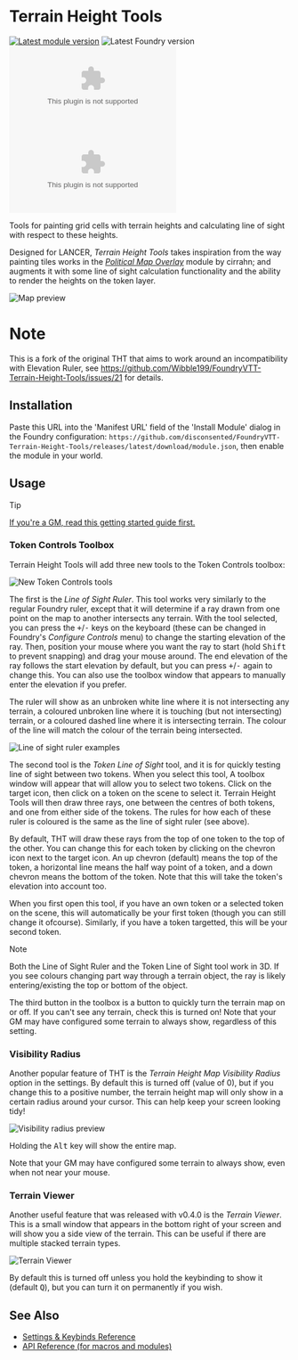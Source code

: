 # Terrain Height Tools

[![Latest module version](https://img.shields.io/badge/dynamic/json?url=https%3A%2F%2Fgithub.com%2Fdisconsented%2FFoundryVTT-Terrain-Height-Tools%2Freleases%2Flatest%2Fdownload%2Fmodule.json&query=%24.version&prefix=v&style=for-the-badge&label=module%20version)](https://github.com/disconsented/FoundryVTT-Terrain-Height-Tools/releases/latest)
![Latest Foundry version](https://img.shields.io/badge/dynamic/json?url=https%3A%2F%2Fgithub.com%2Fdisconsented%2FFoundryVTT-Terrain-Height-Tools%2Freleases%2Flatest%2Fdownload%2Fmodule.json&query=%24.compatibility.verified&style=for-the-badge&label=foundry%20version&color=fe6a1f)
<br/>
[![GitHub downloads (total)](https://img.shields.io/github/downloads/disconsented/FoundryVTT-Terrain-Height-Tools/release.zip?style=for-the-badge&label=downloads%20(total))](https://github.com/disconsented/FoundryVTT-Terrain-Height-Tools/releases/latest)
[![GitHub downloads (latest version)](https://img.shields.io/github/downloads/disconsented/FoundryVTT-Terrain-Height-Tools/latest/release.zip?style=for-the-badge&label=downloads%20(latest))](https://github.com/disconsented/FoundryVTT-Terrain-Height-Tools/releases/latest)

Tools for painting grid cells with terrain heights and calculating line of sight with respect to these heights.

Designed for LANCER, _Terrain Height Tools_ takes inspiration from the way painting tiles works in the _[Political Map Overlay](https://github.com/cirrahn/foundry-polmap)_ module by cirrahn; and augments it with some line of sight calculation functionality and the ability to render the heights on the token layer.

![Map preview](./docs/img/overview.webp)

# Note

This is a fork of the original THT that aims to work around an incompatibility with Elevation Ruler, see https://github.com/Wibble199/FoundryVTT-Terrain-Height-Tools/issues/21 for details.

## Installation

Paste this URL into the 'Manifest URL' field of the 'Install Module' dialog in the Foundry configuration: `https://github.com/disconsented/FoundryVTT-Terrain-Height-Tools/releases/latest/download/module.json`, then enable the module in your world.

## Usage

> [!TIP]
> [If you're a GM, read this getting started guide first.](./docs/getting-started-gm.md)

### Token Controls Toolbox

Terrain Height Tools will add three new tools to the Token Controls toolbox:

![New Token Controls tools](./docs/img/token-controls-toolbox.webp)

The first is the _Line of Sight Ruler_. This tool works very similarly to the regular Foundry ruler, except that it will determine if a ray drawn from one point on the map to another intersects any terrain. With the tool selected, you can press the <kbd>+</kbd>/<kbd>-</kbd> keys on the keyboard (these can be changed in Foundry's _Configure Controls_ menu) to change the starting elevation of the ray. Then, position your mouse where you want the ray to start (hold <kbd>Shift</kbd> to prevent snapping) and drag your mouse around. The end elevation of the ray follows the start elevation by default, but you can press <kbd>+</kbd>/<kbd>-</kbd> again to change this. You can also use the toolbox window that appears to manually enter the elevation if you prefer.

The ruler will show as an unbroken white line where it is not intersecting any terrain, a coloured unbroken line where it is touching (but not intersecting) terrain, or a coloured dashed line where it is intersecting terrain. The colour of the line will match the colour of the terrain being intersected.

![Line of sight ruler examples](./docs/img/los-ray-examples.webp)

The second tool is the _Token Line of Sight_ tool, and it is for quickly testing line of sight between two tokens. When you select this tool, A toolbox window will appear that will allow you to select two tokens. Click on the target icon, then click on a token on the scene to select it. Terrain Height Tools will then draw three rays, one between the centres of both tokens, and one from either side of the tokens. The rules for how each of these ruler is coloured is the same as the line of sight ruler (see above).

By default, THT will draw these rays from the top of one token to the top of the other. You can change this for each token by clicking on the chevron icon next to the target icon. An up chevron (default) means the top of the token, a horizontal line means the half way point of a token, and a down chevron means the bottom of the token. Note that this will take the token's elevation into account too.

When you first open this tool, if you have an own token or a selected token on the scene, this will automatically be your first token (though you can still change it ofcourse). Similarly, if you have a token targetted, this will be your second token.

> [!NOTE]
> Both the Line of Sight Ruler and the Token Line of Sight tool work in 3D. If you see colours changing part way through a terrain object, the ray is likely entering/existing the top or bottom of the object.

The third button in the toolbox is a button to quickly turn the terrain map on or off. If you can't see any terrain, check this is turned on! Note that your GM may have configured some terrain to always show, regardless of this setting.

### Visibility Radius

Another popular feature of THT is the _Terrain Height Map Visibility Radius_ option in the settings. By default this is turned off (value of 0), but if you change this to a positive number, the terrain height map will only show in a certain radius around your cursor. This can help keep your screen looking tidy!

![Visibility radius preview](./docs/img/visibility-radius.webp)

Holding the <kbd>Alt</kbd> key will show the entire map.

Note that your GM may have configured some terrain to always show, even when not near your mouse.

### Terrain Viewer

Another useful feature that was released with v0.4.0 is the _Terrain Viewer_. This is a small window that appears in the bottom right of your screen and will show you a side view of the terrain. This can be useful if there are multiple stacked terrain types.

![Terrain Viewer](./docs/img/terrain-viewer.webp)

By default this is turned off unless you hold the keybinding to show it (default <kbd>Q</kbd>), but you can turn it on permanently if you wish.

## See Also
- [Settings & Keybinds Reference](./docs/settings-keybinds-reference.md)
- [API Reference (for macros and modules)](./docs/api.md)
